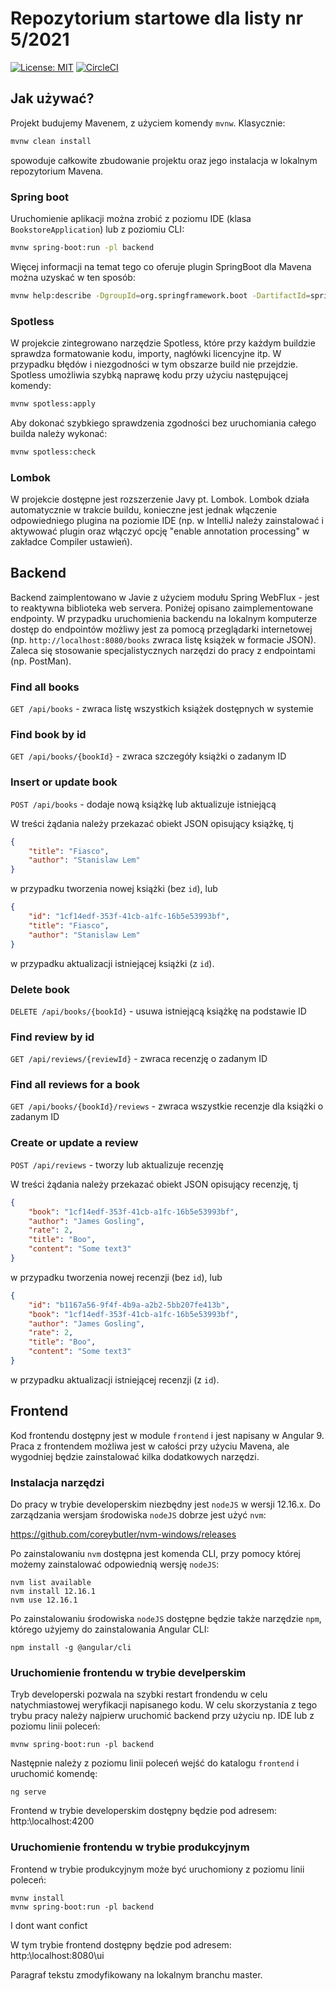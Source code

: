 # Repozytorium startowe dla listy nr 5/2021
[![License: MIT](https://img.shields.io/badge/License-MIT-yellow.svg)](https://opensource.org/licenses/MIT)
[![CircleCI](https://circleci.com/gh/olbinski/bookstore.svg?style=svg&circle-token=7e9f82747c311b95fc34c2c2e870ef36144e9768)](<LINK>)
## Jak używać?
Projekt budujemy Mavenem, z użyciem komendy `mvnw`. Klasycznie:
```bash
mvnw clean install
```
spowoduje całkowite zbudowanie projektu oraz jego instalacja w lokalnym repozytorium Mavena.

### Spring boot
Uruchomienie aplikacji można zrobić z poziomu IDE (klasa `BookstoreApplication`) lub z poziomiu CLI:
```bash
mvnw spring-boot:run -pl backend
```
Więcej informacji na temat tego co oferuje plugin SpringBoot dla Mavena można uzyskać w ten sposób:
```bash
mvnw help:describe -DgroupId=org.springframework.boot -DartifactId=spring-boot-maven-plugin -pl backend
```

### Spotless
W projekcie zintegrowano narzędzie Spotless, które przy każdym buildzie sprawdza formatowanie kodu, importy, nagłówki licencyjne itp. W przypadku błędów i niezgodności w tym obszarze build nie przejdzie. Spotless umożliwia szybką naprawę kodu przy użyciu następującej komendy:
```bash
mvnw spotless:apply
```
Aby dokonać szybkiego sprawdzenia zgodności bez uruchomiania całego builda należy wykonać:
```bash
mvnw spotless:check
```

### Lombok
W projekcie dostępne jest rozszerzenie Javy pt. Lombok. Lombok działa automatycznie w trakcie buildu, konieczne jest jednak włączenie odpowiedniego plugina na poziomie IDE (np. w IntelliJ należy zainstalować i aktywować plugin oraz włączyć opcję "enable annotation processing" w zakładce Compiler ustawień).

## Backend
Backend zaimplentowano w Javie z użyciem modułu Spring WebFlux - jest to reaktywna biblioteka web servera. Poniżej opisano zaimplementowane endpointy. W przypadku uruchomienia backendu na lokalnym komputerze dostęp do endpointów możliwy jest za pomocą przeglądarki internetowej (np. `http://localhost:8080/books` zwraca listę książek w formacie JSON). Zaleca się stosowanie specjalistycznych narzędzi do pracy z endpointami (np. PostMan).

### Find all books
`GET /api/books` - zwraca listę wszystkich książek dostępnych w systemie

### Find book by id        
`GET /api/books/{bookId}` - zwraca szczegóły książki o zadanym ID

### Insert or update book
`POST /api/books` - dodaje nową książkę lub aktualizuje istniejącą

W treści żądania należy przekazać obiekt JSON opisujący książkę, tj
```json
{
    "title": "Fiasco",
    "author": "Stanislaw Lem"
}
```
w przypadku tworzenia nowej książki (bez `id`), lub
```json
{
    "id": "1cf14edf-353f-41cb-a1fc-16b5e53993bf",
    "title": "Fiasco",
    "author": "Stanislaw Lem"
}
```
w przypadku aktualizacji istniejącej książki (z `id`).
        
### Delete book        
`DELETE /api/books/{bookId}` - usuwa istniejącą książkę na podstawie ID
        
### Find review by id        
`GET /api/reviews/{reviewId}` - zwraca recenzję o zadanym ID
        
### Find all reviews for a book        
`GET /api/books/{bookId}/reviews` - zwraca wszystkie recenzje dla książki o zadanym ID
        
### Create or update a review        
`POST /api/reviews` - tworzy lub aktualizuje recenzję

W treści żądania należy przekazać obiekt JSON opisujący recenzję, tj
```json
{
    "book": "1cf14edf-353f-41cb-a1fc-16b5e53993bf",
    "author": "James Gosling",
    "rate": 2,
    "title": "Boo",
    "content": "Some text3"
}
```
w przypadku tworzenia nowej recenzji (bez `id`), lub
```json
{
    "id": "b1167a56-9f4f-4b9a-a2b2-5bb207fe413b",
    "book": "1cf14edf-353f-41cb-a1fc-16b5e53993bf",
    "author": "James Gosling",
    "rate": 2,
    "title": "Boo",
    "content": "Some text3"
}
```
w przypadku aktualizacji istniejącej recenzji (z `id`).

## Frontend
Kod frontendu dostępny jest w module `frontend` i jest napisany w Angular 9. Praca z frontendem możliwa jest w całości przy użyciu Mavena, ale wygodniej będzie zainstalować kilka dodatkowych narzędzi.

### Instalacja narzędzi
Do pracy w trybie developerskim niezbędny jest `nodeJS` w wersji 12.16.x. Do zarządzania wersjam środowiska `nodeJS` dobrze jest użyć `nvm`:

https://github.com/coreybutler/nvm-windows/releases

Po zainstalowaniu `nvm` dostępna jest komenda CLI, przy pomocy której możemy zainstalować odpowiednią wersję `nodeJS`:

```
nvm list available
nvm install 12.16.1
nvm use 12.16.1
```

Po zainstalowaniu środowiska `nodeJS` dostępne będzie także narzędzie `npm`, którego użyjemy do zainstalowania Angular CLI:

```
npm install -g @angular/cli
```

### Uruchomienie frontendu w trybie develperskim
Tryb developerski pozwala na szybki restart frondendu w celu natychmiastowej weryfikacji napisanego kodu. W celu skorzystania z tego trybu pracy należy najpierw uruchomić backend przy użyciu np. IDE lub z poziomu linii poleceń:
```
mvnw spring-boot:run -pl backend
```

Następnie należy z poziomu linii poleceń wejść do katalogu `frontend` i uruchomić komendę:
```
ng serve
```

Frontend w trybie developerskim dostępny będzie pod adresem: http:\\localhost:4200

### Uruchomienie frontendu w trybie produkcyjnym
Frontend w trybie produkcyjnym może być uruchomiony z poziomu linii poleceń:
```
mvnw install
mvnw spring-boot:run -pl backend
```

I dont want confict

W tym trybie frontend dostępny będzie pod adresem: http:\\localhost:8080\ui


Paragraf tekstu zmodyfikowany na lokalnym branchu master.

